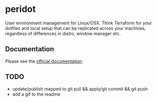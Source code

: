 # peridot

User environment management for Linux/OSX. Think Terraform for your dotfiles and local setup that can be replicated across your machines, regardless of differences in distro, window manager etc.

## Documentation

Please see the [official documentation](https://www.liam-galvin.co.uk/peridot/guide).

## TODO

- update/publish mapped to git pull && apply/git commit && git push
- add a gif to the readme
